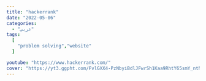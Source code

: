 ```yaml
---
title: "hackerrank"
date: "2022-05-06"
categories:
  - "عربي"
tags:
  [
    "problem solving","website"
  ]

youtube: "https://www.hackerrank.com/"
cover: "https://yt3.ggpht.com/FvlGXX4-PzNbyiBdlJFwrSh1Kaa9RhtY65smY_ntNtcUfKnwIOu9ItnvbWpW30dT-nrBSG7YElU=s48-c-k-c0x00ffffff-no-rj"
---
```


